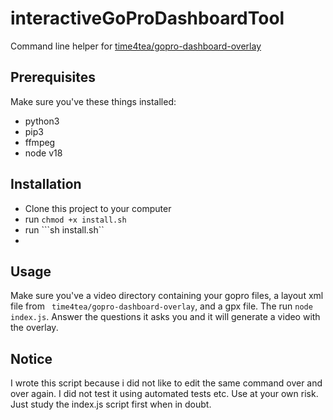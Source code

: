 # interactiveGoProDashboardTool
Command line helper for [time4tea/gopro-dashboard-overlay](https://github.com/time4tea/gopro-dashboard-overlay)
## Prerequisites
Make sure you've these things installed:
- python3
- pip3
- ffmpeg
- node v18

## Installation
* Clone this project to your computer
* run ```chmod +x install.sh```
* run ```sh install.sh``
*

## Usage
Make sure you've a video directory containing your gopro files, a layout xml file from ``` time4tea/gopro-dashboard-overlay```,
and a gpx file.
The run ```node index.js```. Answer the questions it asks you and it will generate a video with the overlay.

## Notice
I wrote this script because i did not like to edit the same command over and over again. I did not test it using automated
tests etc. Use at your own risk. Just study the index.js script first when in doubt.
